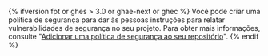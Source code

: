 {% ifversion fpt or ghes > 3.0 or ghae-next or ghec %}
Você pode criar uma política de segurança para dar às pessoas instruções para relatar vulnerabilidades de segurança no seu projeto. Para obter mais informações, consulte "[Adicionar uma política de segurança ao seu repositório](/code-security/getting-started/adding-a-security-policy-to-your-repository)".
{% endif %}
